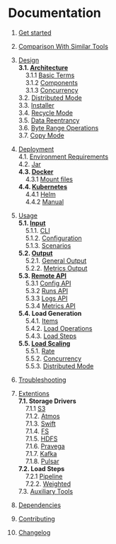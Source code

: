 # Documentation

1. [Get started](getstarted)<br/>

2. [Comparison With Similar Tools](comparision)<br/>

3. [Design](design) <br/>
    **3.1. [Architecture](design/architecture)<br/>**
    &nbsp;&nbsp;&nbsp;&nbsp;3.1.1 [Basic Terms](design//architecture#1-basic-terms)<br/>
    &nbsp;&nbsp;&nbsp;&nbsp;3.1.2 [Components](design//architecture#2-components)<br/>
    &nbsp;&nbsp;&nbsp;&nbsp;3.1.3 [Concurrency](design//architecture#3-concurrency)<br/>
    3.2. [Distributed Mode](design/modes/distributed_mode)<br/>
    3.3. [Installer](design/installer)<br/>
    3.4. [Recycle Mode](design/recycle_mode)<br/>
    3.5. [Data Reentrancy](design/data_reentrancy)<br/>
    3.6. [Byte Range Operations](usage/load/operations/byte_ranges)<br/>
    3.7. [Copy Mode](design/copy_mode)<br/>

4. [Deployment](deployment)<br/>
    4.1. [Environment Requirements](deployment#environment-requirements)<br/>
    4.2. [Jar](deployment#jar)<br/>
    **4.3. [Docker](deployment#docker)<br/>**
    &nbsp;&nbsp;&nbsp;&nbsp;4.3.1 [Mount files](deployment#mount-files)<br/>
    **4.4. [Kubernetes](deployment#kubernetes)<br/>**
    &nbsp;&nbsp;&nbsp;&nbsp;4.4.1 [Helm](https://github.com/emc-mongoose/mongoose-helm-charts)<br/>
    &nbsp;&nbsp;&nbsp;&nbsp;4.4.2 [Manual](deployment#manual-deployment)<br/>

5. [Usage](usage)<br/>
    **5.1. [Input](usage/input)<br/>**
    &nbsp;&nbsp;&nbsp;&nbsp;5.1.1. [CLI](usage/input/cli)<br/>
    &nbsp;&nbsp;&nbsp;&nbsp;5.1.2. [Configuration](usage/input/configuration)<br/>
    &nbsp;&nbsp;&nbsp;&nbsp;5.1.3. [Scenarios](usage/input/scenarios)<br/>
    **5.2. [Output](usage/output)<br/>**
    &nbsp;&nbsp;&nbsp;&nbsp;5.2.1. [General Output](usage/output#1-general)<br/>
    &nbsp;&nbsp;&nbsp;&nbsp;5.2.2. [Metrics Output](usage/output#2-metrics)<br/>
    **5.3. [Remote API](usage/api/remote)<br/>**
    &nbsp;&nbsp;&nbsp;&nbsp;5.3.1 [Config API](usage/api/remote#config)<br/>
    &nbsp;&nbsp;&nbsp;&nbsp;5.3.2 [Runs API](usage/api/remote#run)<br/>
    &nbsp;&nbsp;&nbsp;&nbsp;5.3.3 [Logs API](usage/api/remote#logs)<br/>
    &nbsp;&nbsp;&nbsp;&nbsp;5.3.4 [Metrics API](usage/api/remote#metrics)<br/>
    **5.4. Load Generation<br/>**
    &nbsp;&nbsp;&nbsp;&nbsp;5.4.1. [Items](usage/item) <br/>
    &nbsp;&nbsp;&nbsp;&nbsp;5.4.2. [Load Operations](usage/load/operations) <br/>
    &nbsp;&nbsp;&nbsp;&nbsp;5.4.3. [Load Steps](usage/load/steps)<br/>
    **5.5. [Load Scaling](usage/scaling)<br/>**
    &nbsp;&nbsp;&nbsp;&nbsp;5.5.1. [Rate](usage/scaling#1-rate)<br/>
    &nbsp;&nbsp;&nbsp;&nbsp;5.5.2. [Concurrency](usage/scaling#2-concurrency)<br/>
    &nbsp;&nbsp;&nbsp;&nbsp;5.5.3. [Distributed Mode](usage/scaling3-distributed-mode)<br/>

6. [Troubleshooting](troubleshooting)<br/>

7. [Extentions](https://github.com/emc-mongoose/mongoose)<br/>
    **7.1. Storage Drivers<br/>**
    &nbsp;&nbsp;&nbsp;&nbsp;7.1.1  [S3](https://github.com/emc-mongoose/mongoose-storage-driver-s3)<br/>
    &nbsp;&nbsp;&nbsp;&nbsp;7.1.2. [Atmos](https://github.com/emc-mongoose/mongoose-storage-driver-atmos)<br/>
    &nbsp;&nbsp;&nbsp;&nbsp;7.1.3. [Swift](https://github.com/emc-mongoose/mongoose-storage-driver-swift)<br/>
    &nbsp;&nbsp;&nbsp;&nbsp;7.1.4. [FS](https://github.com/emc-mongoose/mongoose-storage-driver-fs)<br/>
    &nbsp;&nbsp;&nbsp;&nbsp;7.1.5. [HDFS](https://github.com/emc-mongoose/mongoose-storage-driver-hdfs)<br/>
    &nbsp;&nbsp;&nbsp;&nbsp;7.1.6. [Pravega](https://github.com/emc-mongoose/mongoose-storage-driver-pravega)<br/>
    &nbsp;&nbsp;&nbsp;&nbsp;7.1.7. [Kafka](https://github.com/emc-mongoose/mongoose-storage-driver-kafka)<br/>
    &nbsp;&nbsp;&nbsp;&nbsp;7.1.8. [Pulsar](https://github.com/emc-mongoose/mongoose-storage-driver-pulsar)<br/>
    **7.2. Load Steps<br/>**
    &nbsp;&nbsp;&nbsp;&nbsp;7.2.1  [Pipeline](https://github.com/emc-mongoose/mongoose-load-step-pipeline)<br/>
    &nbsp;&nbsp;&nbsp;&nbsp;7.2.2. [Weighted](https://github.com/emc-mongoose/mongoose-load-step-weighted)<br/>
    7.3. [Auxiliary Tools](https://github.com/emc-mongoose/mongoose#auxiliary-tools)

8. [Dependencies](dependencies)<br/>

9. [Contributing](contributing)<br/>

10. [Changelog](changelog)<br/>
